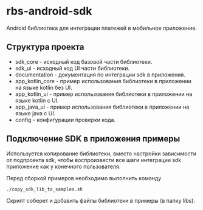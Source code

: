 # rbs-android-sdk

Android библиотека для интеграции платежей в мобильное приложение.

## Структура проекта

* sdk_core - исходный код базовой части библиотеки.
* sdk_ui - исходный код UI части библиотеки.
* documentation - документация по интеграции sdk в приложения.
* app_kotlin_core - пример использования библиотеки в приложении на языке kotlin без UI.
* app_kotlin_ui - пример использования библиотеки в приложении на языке kotlin с UI.
* app_java_ui - пример использования библиотеки в приложении на языке java с UI.
* config - конфигурации проверки кода.


## Подключение SDK в приложения примеры

Используется копирование библиотеки, вместо настройки зависимости от подпроекта sdk, чтобы
воспроизвести все шаги интеграции sdk приложение как у конечного пользователя.

Перед сборкой примеров необходимо выполнить команду

```shell script
./copy_sdk_lib_to_samples.sh
```

Скрипт соберет и добавить файлы библиотеки в примеры (в папку libs).